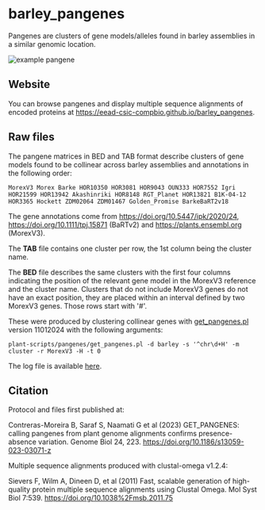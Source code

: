 # barley_pangenes

Pangenes are clusters of gene models/alleles found in barley assemblies in a similar genomic location.

![example pangene](https://media.springernature.com/lw685/springer-static/image/art%3A10.1186%2Fs13059-023-03071-z/MediaObjects/13059_2023_3071_Fig4_HTML.png)

## Website

You can browse pangenes and display multiple sequence alignments of encoded proteins at <https://eead-csic-compbio.github.io/barley_pangenes>.

## Raw files

The pangene matrices in BED and TAB format describe clusters of gene models 
found to be collinear across barley assemblies and annotations in the following 
order: 

    MorexV3 Morex Barke HOR10350 HOR3081 HOR9043 OUN333 HOR7552 Igri HOR21599 HOR13942 Akashinriki HOR8148 RGT_Planet HOR13821 B1K-04-12 HOR3365 Hockett ZDM02064 ZDM01467 Golden_Promise BarkeBaRT2v18

The gene annotations come from https://doi.org/10.5447/ipk/2020/24, 
https://doi.org/10.1111/tpj.15871 (BaRTv2)
and https://plants.ensembl.org (MorexV3).
 
The **TAB** file contains one cluster per row, the 1st column being the cluster name.

The **BED** file describes the same clusters with the first four columns indicating the
position of the relevant gene model in the MorexV3 reference and the cluster name.
Clusters that do not include MorexV3 genes do not have an exact position, they are placed
within an interval defined by two MorexV3 genes. Those rows start with '#'.

These were produced by clustering collinear genes with 
[get_pangenes.pl](https://github.com/Ensembl/plant-scripts/tree/master/pangenes) version 11012024 
with the following arguments:

    plant-scripts/pangenes/get_pangenes.pl -d barley -s '^chr\d+H' -m cluster -r MorexV3 -H -t 0 

The log file is available [here](log.barley.H.t0.MorexV3.txt).

## Citation

Protocol and files first published at:

Contreras-Moreira B, Saraf S, Naamati G et al (2023) GET_PANGENES: calling pangenes from plant genome alignments confirms presence-absence variation. Genome Biol 24, 223. https://doi.org/10.1186/s13059-023-03071-z

Multiple sequence alignments produced with clustal-omega v1.2.4:

Sievers F, Wilm A, Dineen D, et al (2011) Fast, scalable generation of high-quality protein multiple sequence alignments using Clustal Omega. Mol Syst Biol 7:539. https://doi.org/10.1038%2Fmsb.2011.75
